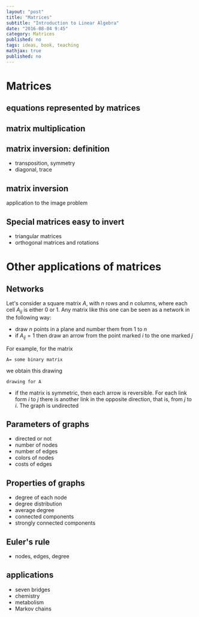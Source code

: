 ```yaml
---
layout: "post"
title: "Matrices"
subtitle: "Introduction to Linear Algebra"
date: "2016-08-04 9:45"
category: Matrices
published: no
tags: ideas, book, teaching
mathjax: true
published: no
---
```


# Matrices

## equations represented by matrices

## matrix multiplication

## matrix inversion: definition

+ transposition, symmetry
+ diagonal, trace

## matrix inversion

application to the image problem

## Special matrices easy to invert

+ triangular matrices
+ orthogonal matrices and rotations

# Other applications of matrices

## Networks

Let's consider a square matrix $A$, with $n$ rows and $n$ columns, where each cell $A_{ij}$ is either 0 or 1.
Any matrix like this one can be seen as a network in the following way:

+ draw $n$ points in a plane and number them from 1 to $n$
+ if $A_{ij}=1$ then draw an arrow from the point marked $i$ to the one marked $j$

For example, for the matrix

~~~ note
A= some binary matrix
~~~

we obtain this drawing

~~~ note
drawing for A
~~~

+ if the matrix is symmetric, then each arrow is reversible. For each link form $i$ to $j$ there is another link in the opposite direction, that is, from $j$ to $i$. The graph is undirected

## Parameters of graphs

+ directed or not
+ number of nodes
+ number of edges
+ colors of nodes
+ costs of edges

## Properties of graphs

+ degree of each node
+ degree distribution
+ average degree
+ connected components
+ strongly connected components

## Euler's rule

+ nodes, edges, degree

## applications

+ seven bridges
+ chemistry
+ metabolism
+ Markov chains

